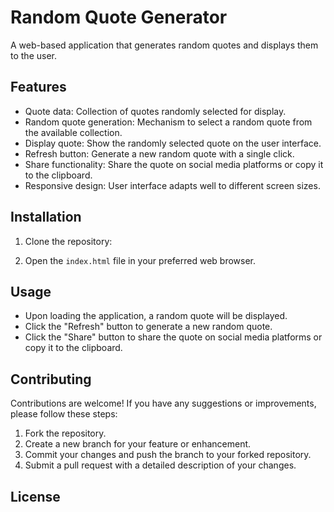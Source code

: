 # Random Quote Generator

A web-based application that generates random quotes and displays them to the user.

## Features

- Quote data: Collection of quotes randomly selected for display.
- Random quote generation: Mechanism to select a random quote from the available collection.
- Display quote: Show the randomly selected quote on the user interface.
- Refresh button: Generate a new random quote with a single click.
- Share functionality: Share the quote on social media platforms or copy it to the clipboard.
- Responsive design: User interface adapts well to different screen sizes.

## Installation

1. Clone the repository:


2. Open the `index.html` file in your preferred web browser.

## Usage

- Upon loading the application, a random quote will be displayed.
- Click the "Refresh" button to generate a new random quote.
- Click the "Share" button to share the quote on social media platforms or copy it to the clipboard.

## Contributing

Contributions are welcome! If you have any suggestions or improvements, please follow these steps:

1. Fork the repository.
2. Create a new branch for your feature or enhancement.
3. Commit your changes and push the branch to your forked repository.
4. Submit a pull request with a detailed description of your changes.

## License

<!-- This project is licensed under the [MIT License](LICENSE). -->
